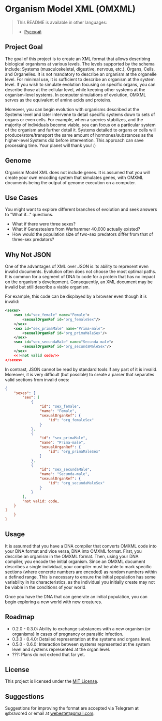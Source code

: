 # Organism Model XML (OMXML)

> This README is available in other languages:
> - [Русский](README.ru.md)

## Project Goal

The goal of this project is to create an XML format that allows describing biological organisms at various levels. The levels supported by the schema include: Systems (musculoskeletal, digestive, nervous, etc.), Organs, Cells, and Organelles. It is not mandatory to describe an organism at the organelle level. For minimal use, it is sufficient to describe an organism at the system level. If you wish to simulate evolution focusing on specific organs, you can describe those at the cellular level, while keeping other systems at the organism-level systems. In computer simulations of evolution, OMXML serves as the equivalent of amino acids and proteins.

Moreover, you can begin evolution with organisms described at the Systems level and later intervene to detail specific systems down to sets of organs or even cells. For example, when a species stabilizes, and the majority of individuals become viable, you can focus on a particular system of the organism and further detail it. Systems detailed to organs or cells will produce/store/transport the same amount of hormones/substances as the higher-level Systems did before intervention. This approach can save processing time. Your planet will thank you! :)

## Genome

Organism Model XML does not include genes. It is assumed that you will create your own encoding system that simulates genes, with OMXML documents being the output of genome execution on a computer.

## Use Cases

You might want to explore different branches of evolution and seek answers to "What if..." questions.

- What if there were three sexes?
- What if Genestealers from Warhammer 40,000 actually existed?
- How would the population size of two-sex predators differ from that of three-sex predators?

## Why Not JSON

One of the advantages of XML over JSON is its ability to represent even invalid documents. Evolution often does not choose the most optimal paths. It is common for a segment of DNA to code for a protein that has no impact on the organism's development. Consequently, an XML document may be invalid but still describe a viable organism.

For example, this code can be displayed by a browser even though it is invalid:

```xml
<sexes>
    <sex id="sex_female" name="Female">
        <sexualOrganRef id="org_femaleSex"/>
    </sex>
    <sex id="sex_primaMale" name="Prima-male">
        <sexualOrganRef id="org_primaMaleSex"/>
    </sex>
    <sex id="sex_secundaMale" name="Secunda-male">
        <sexualOrganRef id="org_secundaMaleSex"/>
    </sex>
    <<!<not valid code/>>
</sexes>
```

In contrast, JSON cannot be read by standard tools if any part of it is invalid. Moreover, it is very difficult (but possible) to create a parser that separates valid sections from invalid ones:

```json
{
    "sexes": {
        "sex": [
            {
                "id": "sex_female",
                "name": "Female",
                "sexualOrganRef": {
                    "id": "org_femaleSex"
                }
            },
            {
                "id": "sex_primaMale",
                "name": "Prima-male",
                "sexualOrganRef": {
                    "id": "org_primaMaleSex"
                }
            },
            {
                "id": "sex_secundaMale",
                "name": "Secunda-male",
                "sexualOrganRef": {
                    "id": "org_secundaMaleSex"
                }
            }
        ],
        "not valid: code,
    }
]
    }
}
```

## Usage

It is assumed that you have a DNA compiler that converts OMXML code into your DNA format and vice versa, DNA into OMXML format. First, you describe an organism in the OMXML format. Then, using your DNA compiler, you encode the initial organism. Since an OMXML document describes a single individual, your compiler must be able to mark specific sections (where concrete numbers are encoded) as random numbers within a defined range. This is necessary to ensure the initial population has some variability in its characteristics, as the individual you initially create may not be viable in the conditions of your world.

Once you have the DNA that can generate an initial population, you can begin exploring a new world with new creatures.

## Roadmap

- 0.2.0 - 0.3.0: Ability to exchange substances with a new organism (or organisms) in cases of pregnancy or parasitic infection.
- 0.3.0 - 0.4.0: Detailed representation at the systems and organs level.
- 0.5.0 - 0.6.0: Interaction between systems represented at the system level and systems represented at the organ level.
- ???: Plans do not extend that far yet.

## License

This project is licensed under the [MIT License](https://opensource.org/licenses/MIT).

## Suggestions

Suggestions for improving the format are accepted via Telegram at @bravored or email at webestet@gmail.com.
